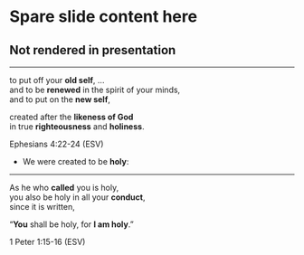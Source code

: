 # Spare slide content here
## Not rendered in presentation

---
to put off your **old self**, ... <br/>
and to be **renewed** in the spirit of your minds, <br/>
and to put on the **new self**,

created after the **likeness of God** <br/>
in true **righteousness** and **holiness**.

<div class="caption">
Ephesians 4:22-24 (ESV)
</div>

>>>
+ We were created to be **holy**:

---
As he who **called** you is holy, <br/>
you also be holy in all your **conduct**, <br/>
since it is written,

“**You** shall be holy, for **I am holy**.”

<div class="caption">
1 Peter 1:15-16 (ESV)
</div>
